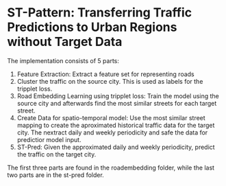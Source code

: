 # ST-Pattern: Transferring Traffic Predictions to Urban Regions without Target Data

The implementation consists of 5 parts:
1. Feature Extraction: Extract a feature set for representing roads
2. Cluster the traffic on the source city. This is used as labels for the tripplet loss.
3. Road Embedding Learning using tripplet loss: Train the model using the source city and afterwards find the most similar streets for each target street.
4. Create Data for spatio-temporal model: Use the most similar street mapping to create the aproximated historical traffic data for the target city. The nextract daily and weekly periodicity and safe the data for predictior model input.
5. ST-Pred: Given the approximated daily and weekly periodicity, predict the traffic on the target city.

The first three parts are found in the roadembedding folder, while the last two parts are in the st-pred folder.


